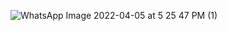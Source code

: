 
![WhatsApp Image 2022-04-05 at 5 25 47 PM (1)](https://user-images.githubusercontent.com/97434907/161813563-6ca802e1-f03d-4f2f-b0b5-b6e66d74a7c8.jpeg)
